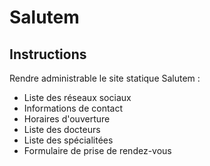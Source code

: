 # Salutem

## Instructions
Rendre administrable le site statique Salutem :

- Liste des réseaux sociaux
- Informations de contact
- Horaires d'ouverture
- Liste des docteurs
- Liste des spécialitées
- Formulaire de prise de rendez-vous